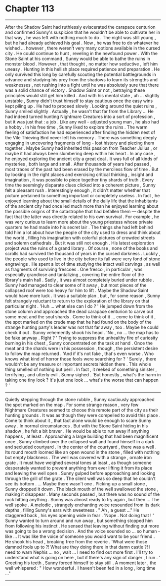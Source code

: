 
# Chapter 113


---

After the Shadow Saint had ruthlessly eviscerated the carapace centurion and confirmed Sunny's suspicion that he wouldn't be able to cultivate her in that way , he was left with nothing much to do .
The night was still young , but he had already achieved his goal . Now , he was free to do whatever he wished … however , there weren't very many options available in the cursed city .
He could continue to hunt , reveling in the newfound power . With the Stone Saint at his command , Sunny would be able to bathe the ruins in monster blood . However , that thought , no matter how seductive , left him uneasy .
Hunting in this hellish place required patience and preparation . He only survived this long by carefully scouting the potential battlegrounds in advance and studying his prey from the shadows to learn its strengths and weaknesses , not rushing into a fight until he was absolutely sure that there was a solid chance of victory .
Shadow Saint or not , betraying these principles would still get him killed . And with his mental state , uh … slightly unstable , Sunny didn't trust himself to stay cautious once the easy wins kept piling up . He had to proceed slowly .
Looking around the quiet ruins , Sunny smiled slightly . Actually , he wasn't that far from the Library …
He had indeed turned hunting Nightmare Creatures into a sort of profession , but it was just that : a job . Like any well - adjusted young man , he also had a hobby .
In his free time , Sunny liked to explore the ruins .
The warm feeling of satisfaction he had experienced after finding the hidden nest of the Vile Thieving Bird never left his memory . There was something deeply engaging in uncovering fragments of long - lost history and piecing them together . Maybe Sunny had inherited this passion from Teacher Julius , or maybe it had always been slumbering deep within his heart .
In any case , he enjoyed exploring the ancient city a great deal . It was full of all kinds of mysteries , both large and small . After thousands of years had passed , most traces of the past had been erased by the merciless flow of time . But by looking in the right places and exercising critical thinking , insight and imagination , it was possible to piece together tiny shards of truth .
Every time the seemingly disparate clues clicked into a coherent picture , Sunny felt a pleasant rush . Interestingly enough , it didn't matter whether that picture pertained to something important or completely useless .
In fact , he enjoyed learning about the small details of the daily life that the inhabitants of the ancient city had once led much more than he enjoyed learning about the possible origins of the catastrophe that had befallen them — despite the fact that the latter was directly related to his own survival .
For example , he was very curious to learn more about the young priestess whose private quarters he had made into his secret lair . The things she had left behind told him a lot about how the people of the city used to dress and think about the world , filling his imagination with colorful pictures of crowded streets and solemn cathedrals . But it was still not enough .
His latest exploration project was the ruins of a grand library . Of course , none of the books and scrolls had survived the thousand of years in the cursed darkness . Luckily , the people who used to live in the city before its fall were very fond of stone engravings . He spent a lot of time studying the intact wall carvings , as well as fragments of surviving frescoes .
One fresco , in particular , was especially grandiose and tantalizing , covering the entire floor of the library's main hall . Sadly , it was almost completely buried under rubble . Sunny had managed to clear some of it away , but most pieces of the collapsed roof were too heavy for him to lift . Maybe the Shadow Saint would have more luck .
It was a suitable plan , but , for some reason , Sunny felt strangely reluctant to return to the exploration of the library on that particular night .
'Huh … what else can I do ? '
He jumped down from the stone column and approached the dead carapace centurion to carve out some meat and the soul shards .
Come to think of it … come to think of it , the spot marked on the crude map that he had found on the body of the strange hunting party's leader was not that far away , too .
Maybe he could check it out .
Sunny vehemently shook his head .
'No , no … the map has to be fake anyway . Right ? '
Trying to suppress the unhealthy fire of curiosity burning in his chest , Sunny concentrated on the task at hand . Once the meat and the shards were in his possession , though , the persistent desire to follow the map returned .
'And if it's not fake , that's even worse . Who knows what kind of horror those fools were searching for ? '
Surely , there wouldn't be any treasure or important secrets hidden there . This whole thing smelled of nothing but peril . In fact , it reeked of something sinister , terrifying , and utterly evil .
Sunny sighed .
'But honestly , what's the harm in taking one tiny look ? It's just one look ... what's the worse that can happen ? '
***
Quietly stepping through the stone rubble , Sunny cautiously approached the spot marked on the map . For some strange reason , very few Nightmare Creatures seemed to choose this remote part of the city as their hunting grounds . It was as though they were compelled to avoid this place .
Come to think about it , that fact alone would be enough to scare Sunny away . In normal circumstances . But with the Stone Saint hiding in his shadow , he felt a bit braver .
He would be able to run away if anything happens , at least .
Approaching a large building that had been magnificent once , Sunny climbed over the collapsed wall and found himself in a dark and secluded courtyard .
In the center of the courtyard , there was a well . Its round mouth loomed like an open wound in the stone , filled with nothing but empty blackness . The well was covered with a strange , ornate iron grate . It must have weighed several tones at least , as though someone desperately wanted to prevent anything from ever lifting it from its place and leaving the well open .
Sunny gulped before approaching and looking through the grill of the grate . The silent well was so deep that he couldn't see its bottom .
… Maybe there wasn't one .
Picking up a small stone , Sunny dropped it down . The black mouth of the well swallowed the stone , making it disappear .
Many seconds passed , but there was no sound of the rock hitting anything .
Sunny was almost ready to try again , but then …
The well spoke .
A melodic , strangely enchanting voice resounded from its dark depths , filling Sunny's ears with sweetness .
" Ah , a guest …"
He staggered back , his eyes opening wide in fear .
'Nope . Not doing that ! '
Sunny wanted to turn around and run away , but something stopped him from following his instinct . He sensed that leaving without finding out more was going to be a wrong decision .
And the voice sounded so … so human - like …
It was like the voice of someone you would want to be your friend .
He shook his head , breaking free from the reverie .
'What were those damned fools up to ?! What are they doing there in that damn castle ?! I need to warn Nephis … no , wait … I need to find out more first . I'll try to understand what is going on here , but if there's any sign of danger , I run . '
Greeting his teeth , Sunny forced himself to stay still .
A moment later , the well whispered :
" How wonderful . I haven't been fed in a long , long time …"

---

